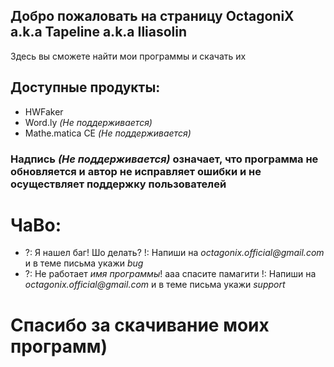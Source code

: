 ## Добро пожаловать на страницу OctagoniX a.k.a Tapeline a.k.a Iliasolin

Здесь вы сможете найти мои программы и скачать их

## Доступные продукты:

- HWFaker
- Word.ly *(Не поддерживается)*
- Mathe.matica CE *(Не поддерживается)*

### Надпись *(Не поддерживается)* означает, что программа не обновляется и автор не исправляет ошибки и не осуществляет поддержку пользователей
# ЧаВо:

- ?: Я нашел баг! Шо делать?
  !: Напиши на _octagonix.official@gmail.com_ и в теме письма укажи _bug_
- ?: Не работает *имя программы*! ааа спасите памагити
  !: Напиши на _octagonix.official@gmail.com_ и в теме письма укажи _support_


# Спасибо за скачивание моих программ)
